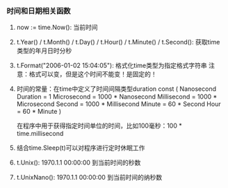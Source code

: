 ### 时间和日期相关函数
1. now := time.Now(): 当前时间
2. t.Year() / t.Month() / t.Day() / t.Hour() / t.Minute() / t.Second(): 获取time类型的年月日时分秒
3. t.Format("2006-01-02 15:04:05"): 格式化time类型为指定格式字符串
                                    注意：格式可以变，但是这个时间不能变！是固定的！
4. 时间的常量：在time中定义了时间间隔类型duration
    const (
        Nanosecond  Duration = 1
        Microsecond          = 1000 * Nanosecond
        Millisecond          = 1000 * Microsecond
        Second               = 1000 * Millisecond
        Minute               = 60 * Second
        Hour                 = 60 * Minute
    )

    在程序中用于获得指定时间单位的时间，比如100毫秒：100 * time.millisecond
5. 结合time.Sleep(t)可以对程序进行定时休眠工作
6. t.Unix(): 1970.1.1 00:00:00 到当前时间的秒数
7. t.UnixNano(): 1970.1.1 00:00:00 到当前时间的纳秒数